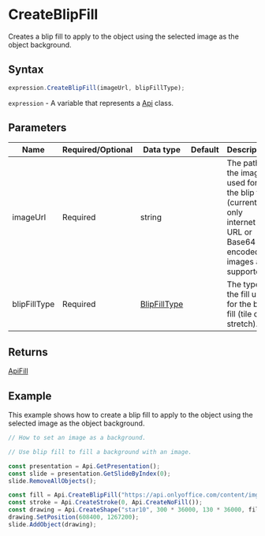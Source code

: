 # CreateBlipFill

Creates a blip fill to apply to the object using the selected image as the object background.

## Syntax

```javascript
expression.CreateBlipFill(imageUrl, blipFillType);
```

`expression` - A variable that represents a [Api](../Api.md) class.

## Parameters

| **Name** | **Required/Optional** | **Data type** | **Default** | **Description** |
| ------------- | ------------- | ------------- | ------------- | ------------- |
| imageUrl | Required | string |  | The path to the image used for the blip fill (currently only internet URL or Base64 encoded images are supported). |
| blipFillType | Required | [BlipFillType](../../Enumeration/BlipFillType.md) |  | The type of the fill used for the blip fill (tile or stretch). |

## Returns

[ApiFill](../../ApiFill/ApiFill.md)

## Example

This example shows how to create a blip fill to apply to the object using the selected image as the object background.

```javascript editor-pptx
// How to set an image as a background.

// Use blip fill to fill a background with an image.

const presentation = Api.GetPresentation();
const slide = presentation.GetSlideByIndex(0);
slide.RemoveAllObjects();

const fill = Api.CreateBlipFill("https://api.onlyoffice.com/content/img/docbuilder/examples/icon_DocumentEditors.png", "tile");
const stroke = Api.CreateStroke(0, Api.CreateNoFill());
const drawing = Api.CreateShape("star10", 300 * 36000, 130 * 36000, fill, stroke);
drawing.SetPosition(608400, 1267200);
slide.AddObject(drawing);

```
